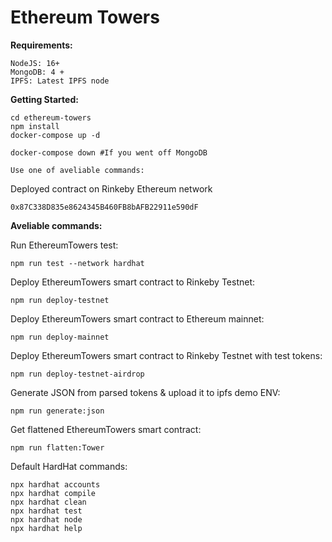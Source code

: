 # Ethereum Towers

**Requirements:**

```other
NodeJS: 16+
MongoDB: 4 +
IPFS: Latest IPFS node
```

**Getting Started:**

```other
cd ethereum-towers
npm install
docker-compose up -d

docker-compose down #If you went off MongoDB

Use one of aveliable commands:
```

Deployed contract on Rinkeby Ethereum network

```other
0x87C338D835e8624345B460FB8bAFB22911e590dF
```

**Aveliable commands:**

Run EthereumTowers test:

```other
npm run test --network hardhat
```

Deploy EthereumTowers smart contract to Rinkeby Testnet:

```other
npm run deploy-testnet
```

Deploy EthereumTowers smart contract to Ethereum mainnet:

```other
npm run deploy-mainnet
```

Deploy EthereumTowers smart contract to Rinkeby Testnet with test tokens:

```other
npm run deploy-testnet-airdrop
```

Generate JSON from parsed tokens & upload it to ipfs demo ENV:

```other
npm run generate:json
```

Get flattened EthereumTowers smart contract:

```other
npm run flatten:Tower
```

Default HardHat commands:

```other
npx hardhat accounts
npx hardhat compile
npx hardhat clean
npx hardhat test
npx hardhat node
npx hardhat help
```

